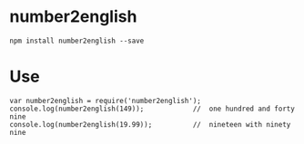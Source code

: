 # number2english

```
npm install number2english --save
```

# Use

```
var number2english = require('number2english');
console.log(number2english(149));            //  one hundred and forty nine
console.log(number2english(19.99));          //  nineteen with ninety nine
```
